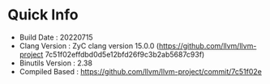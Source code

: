 # Quick Info
* Build Date : 20220715
* Clang Version : ZyC clang version 15.0.0 (https://github.com/llvm/llvm-project 7c51f02effdbd0d5e12bfd26f9c3b2ab5687c93f)
* Binutils Version : 2.38
* Compiled Based : https://github.com/llvm/llvm-project/commit/7c51f02e

